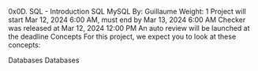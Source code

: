 0x0D. SQL - Introduction
SQL
MySQL
 By: Guillaume
 Weight: 1
 Project will start Mar 12, 2024 6:00 AM, must end by Mar 13, 2024 6:00 AM
 Checker was released at Mar 12, 2024 12:00 PM
 An auto review will be launched at the deadline
Concepts
For this project, we expect you to look at these concepts:

Databases
Databases
